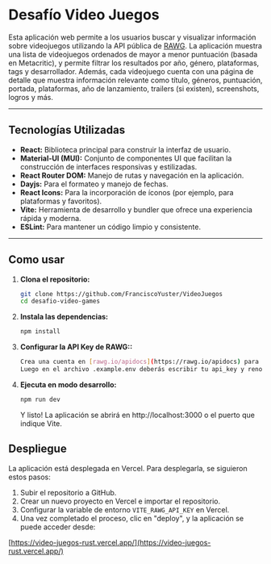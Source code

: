 # Desafío Video Juegos

Esta aplicación web permite a los usuarios buscar y visualizar información sobre videojuegos utilizando la API pública de [RAWG](https://rawg.io/apidocs). La aplicación muestra una lista de videojuegos ordenados de mayor a menor puntuación (basada en Metacritic), y permite filtrar los resultados por año, género, plataformas, tags y desarrollador. Además, cada videojuego cuenta con una página de detalle que muestra información relevante como título, géneros, puntuación, portada, plataformas, año de lanzamiento, trailers (si existen), screenshots, logros y más.

---

## Tecnologías Utilizadas

- **React:** Biblioteca principal para construir la interfaz de usuario.
- **Material-UI (MUI):** Conjunto de componentes UI que facilitan la construcción de interfaces responsivas y estilizadas.
- **React Router DOM:** Manejo de rutas y navegación en la aplicación.
- **Dayjs:** Para el formateo y manejo de fechas.
- **React Icons:** Para la incorporación de íconos (por ejemplo, para plataformas y favoritos).
- **Vite:** Herramienta de desarrollo y bundler que ofrece una experiencia rápida y moderna.
- **ESLint:** Para mantener un código limpio y consistente.

---

## Como usar

1. **Clona el repositorio:**

   ```bash
   git clone https://github.com/FranciscoYuster/VideoJuegos
   cd desafio-video-games
   ```
2. **Instala las dependencias:**

   ```bash
   npm install
   ```

3. **Configurar la API Key de RAWG::**

   ```bash
   Crea una cuenta en [rawg.io/apidocs](https://rawg.io/apidocs) para obtener la key de tu api. 
   Luego en el archivo .example.env deberás escribir tu api_key y renombrar el archivo a .env
   ```

4. **Ejecuta en modo desarrollo:**

   ```bash
   npm run dev
   ```

   Y listo! La aplicación se abrirá en http://localhost:3000 o el puerto que indique Vite.

## Despliegue

La aplicación está desplegada en Vercel. Para desplegarla, se siguieron estos pasos:

1. Subir el repositorio a GitHub.
2. Crear un nuevo proyecto en Vercel e importar el repositorio.
3. Configurar la variable de entorno `VITE_RAWG_API_KEY` en Vercel.
4. Una vez completado el proceso, clic en "deploy", y la aplicación se puede acceder desde:

[https://video-juegos-rust.vercel.app/](https://video-juegos-rust.vercel.app/)